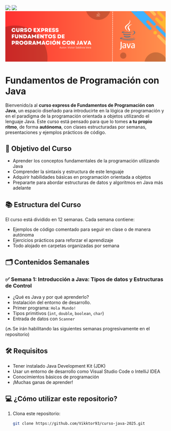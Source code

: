 <p align="left">
   <img src="https://img.shields.io/badge/Status-En%20Desarrollo-green?style=plastic">
   <img src="https://img.shields.io/badge/JAVA-ED8B00?style=plastic&logo=openjdk&logoColor=white"/>

<img src="./assets/banner-java-2025.png"/>
   
# Fundamentos de Programación con Java

Bienvenido/a al **curso express de Fundamentos de Programación con Java**, un espacio diseñado para introducirte en la lógica de programación y en el paradigma de la programación orientada a objetos utilizando el lenguaje Java. Este curso está pensado para que lo tomes **a tu propio ritmo**, de forma **autónoma**, con clases estructuradas por semanas, presentaciones y ejemplos prácticos de código.

## 🎯 Objetivo del Curso

- Aprender los conceptos fundamentales de la programación utilizando Java
- Comprender la sintaxis y estructura de este lenguaje
- Adquirir habilidades básicas en programación orientada a objetos
- Prepararte para abordar estructuras de datos y algoritmos en Java más adelante

## 📚 Estructura del Curso

El curso está dividido en 12 semanas. Cada semana contiene:
- Ejemplos de código comentado para seguir en clase o de manera autónoma
- Ejercicios prácticos para reforzar el aprendizaje
- Todo alojado en carpetas organizadas por semana

## 🗂️ Contenidos Semanales

### ✅ Semana 1: Introducción a Java: Tipos de datos y Estructuras de Control
- ¿Qué es Java y por qué aprenderlo?
- Instalación del entorno de desarrollo.
- Primer programa: `Hola Mundo!`
- Tipos primitivos (`int`, `double`, `boolean`, `char`)
- Entrada de datos con `Scanner`

(🔜 Se irán habilitando las siguientes semanas progresivamente en el repositorio)


## 🛠️ Requisitos

- Tener instalado Java Development Kit (JDK)
- Usar un entorno de desarrollo como Visual Studio Code o IntelliJ IDEA
- Conocimientos básicos de programación
- ¡Muchas ganas de aprender!


## 💻 ¿Cómo utilizar este repositorio?

1. Clona este repositorio:
   ```bash
   git clone https://github.com/Vikktor93/curso-java-2025.git